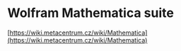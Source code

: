 # Wolfram Mathematica suite

[https://wiki.metacentrum.cz/wiki/Mathematica](https://wiki.metacentrum.cz/wiki/Mathematica)
